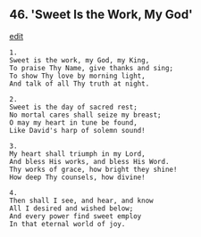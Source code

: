 
## 46.  'Sweet Is the Work, My God'
[edit](https://docs.google.com/document/d/1U7ECgFzl07h2fEFHY87FvAzxSznDrY08/edit?mode=html)




    1.
    Sweet is the work, my God, my King, 
    To praise Thy Name, give thanks and sing; 
    To show Thy love by morning light, 
    And talk of all Thy truth at night. 

    2.
    Sweet is the day of sacred rest; 
    No mortal cares shall seize my breast; 
    O may my heart in tune be found, 
    Like David's harp of solemn sound! 

    3.
    My heart shall triumph in my Lord, 
    And bless His works, and bless His Word. 
    Thy works of grace, how bright they shine! 
    How deep Thy counsels, how divine! 

    4.
    Then shall I see, and hear, and know 
    All I desired and wished below; 
    And every power find sweet employ 
    In that eternal world of joy.
